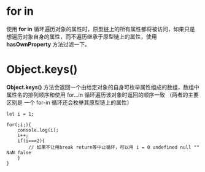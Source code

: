 # for in
使用 **for in** 循环遍历对象的属性时，原型链上的所有属性都将被访问，如果只是
想遍历对象自身的属性，而不遍历继承于原型链上的属性，使用 **hasOwnProperty** 方法过滤一下。 

# Object.keys()
**Object.keys()** 方法会返回一个由给定对象的自身可枚举属性组成的数组，数组中属性名的排列顺序和使用 for...in 循环遍历该对象时返回的顺序一致 （两者的主要区别是 一个 for-in 循环还会枚举其原型链上的属性）

```
let i = 1;

for(;i;){
    console.log(i);
    i++;
    if(i===2){  
        // 如果不让用break return等中止循环，可以用 i = 0 undefined null "" NaN false
    }
}
```